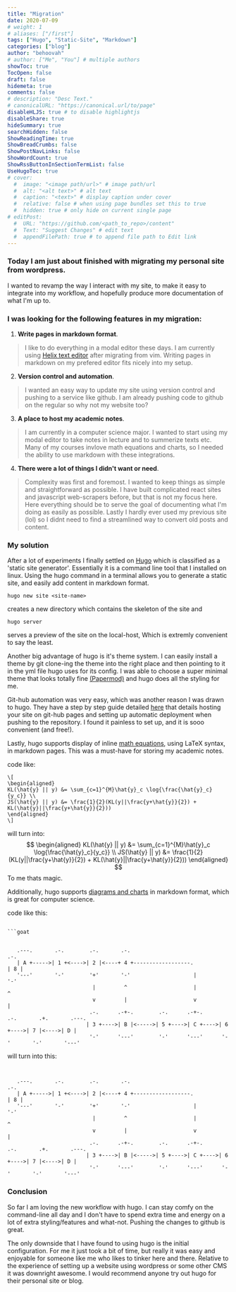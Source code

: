 ```yaml
---
title: "Migration"
date: 2020-07-09
# weight: 1
# aliases: ["/first"]
tags: ["Hugo", "Static-Site", "Markdown"]
categories: ["blog"]
author: "behoovah"
# author: ["Me", "You"] # multiple authors
showToc: true
TocOpen: false
draft: false
hidemeta: true
comments: false
# description: "Desc Text."
# canonicalURL: "https://canonical.url/to/page"
disableHLJS: true # to disable highlightjs
disableShare: true
hideSummary: true
searchHidden: false
ShowReadingTime: true
ShowBreadCrumbs: false
ShowPostNavLinks: false
ShowWordCount: true
ShowRssButtonInSectionTermList: false
UseHugoToc: true
# cover:
  #  image: "<image path/url>" # image path/url
  #  alt: "<alt text>" # alt text
  #  caption: "<text>" # display caption under cover
  #  relative: false # when using page bundles set this to true
  #  hidden: true # only hide on current single page
# editPost:
  #  URL: "https://github.com/<path_to_repo>/content"
  #  Text: "Suggest Changes" # edit text
  #  appendFilePath: true # to append file path to Edit link
---
```


### Today I am just about finished with migrating my personal site from wordpress.

I wanted to revamp the way I interact with my site, to make it easy to integrate
into my workflow, and hopefully produce more documentation of what I'm up to.

### I was looking for the following features in my migration:

1. **Write pages in markdown format**.
>I like to do everything in a modal editor these days. I am currently using [Helix text editor](https://helix-editor.com/)
>after migrating from vim. Writing pages in markdown on my prefered editor fits nicely into my setup.
2. **Version control and automation**.
>I wanted an easy way to update my site using version control and pushing to a service like github.
>I am already pushing code to github on the regular so why not my website too?
3. **A place to host my academic notes**.
>I am currently in a computer science major. I wanted to start using my modal editor to take notes in lecture
>and to summerize texts etc. Many of my courses invlove math equations and charts, so I needed the ability to
>use markdown with these integrations.
4. **There were a lot of things I didn't want or need**.
>Complexity was first and foremost. I wanted to keep things as simple and straightforward as possible. I have built
>complicated react sites and javascript web-scrapers before, but that is not my focus here. Here everything should
>be to serve the goal of documenting what I'm doing as easily as possible.
>Lastly I hardly ever used my previous site (lol) so I didnt need to find a streamlined way to convert old posts
and content.

### My solution
After a lot of experiments I finally settled on [Hugo](https://gohugo.io/) which is classified as a 'static site generator'.
Essentially it is a command line tool that I installed on linux. Using the hugo command in a terminal allows you to generate a
static site, and easily add content in markdown format. 
```
hugo new site <site-name>
```
creates a new directory which contains the skeleton of the site and
```
hugo server
```
serves a preview of the site on the local-host, Which is extremly convenient to say the least.

Another big advantage of hugo is it's theme system. I can easily install a theme by git clone-ing the theme 
into the right place and then pointing to it in the yml file hugo uses for its config. I was able to choose a super
minimal theme that looks totally fine [(Papermod)](https://themes.gohugo.io/themes/hugo-papermod/) and hugo
does all the styling for me.

Git-hub automation was very easy, which was another reason I was drawn to hugo. They have a step by step guide
detailed [here](https://gohugo.io/hosting-and-deployment/hosting-on-github/) that details hosting your site on git-hub
pages and setting up automatic deployment when pushing to the repository. I found it painless to set up, and it is sooo
convenient (and free!).

Lastly, hugo supports display of inline [math equations](https://gohugo.io/content-management/mathematics/),
using LaTeX syntax, in markdown pages. This was a must-have for storing my academic notes.

code like:
```
\[
\begin{aligned}
KL(\hat{y} || y) &= \sum_{c=1}^{M}\hat{y}_c \log{\frac{\hat{y}_c}{y_c}} \\
JS(\hat{y} || y) &= \frac{1}{2}(KL(y||\frac{y+\hat{y}}{2}) + KL(\hat{y}||\frac{y+\hat{y}}{2}))
\end{aligned}
\]
```
will turn into:
$$
\begin{aligned}
KL(\hat{y} || y) &= \sum_{c=1}^{M}\hat{y}_c \log{\frac{\hat{y}_c}{y_c}} \\
JS(\hat{y} || y) &= \frac{1}{2}(KL(y||\frac{y+\hat{y}}{2}) + KL(\hat{y}||\frac{y+\hat{y}}{2}))
\end{aligned}
$$
To me thats magic.

Additionally, hugo supports [diagrams and charts](https://gohugo.io/content-management/diagrams/) in markdown format, which is great for computer science.

code like this:
```

```goat


   .---.       .-.        .-.       .-.                                       .-.
   | A +----->| 1 +<---->| 2 |<----+ 4 +------------------.                  | 8 |
   '---'       '-'        '+'       '-'                    |                  '-'
                           |         ^                     |                   ^
                           v         |                     v                   |
                          .-.      .-+-.        .-.      .-+-.      .-.       .+.       .---.
                         | 3 +---->| B |<----->| 5 +---->| C +---->| 6 +---->| 7 |<---->| D |
                          '-'      '---'        '-'      '---'      '-'       '-'       '---'
```

will turn into this:
```goat


   .---.       .-.        .-.       .-.                                       .-.
   | A +----->| 1 +<---->| 2 |<----+ 4 +------------------.                  | 8 |
   '---'       '-'        '+'       '-'                    |                  '-'
                           |         ^                     |                   ^
                           v         |                     v                   |
                          .-.      .-+-.        .-.      .-+-.      .-.       .+.       .---.
                         | 3 +---->| B |<----->| 5 +---->| C +---->| 6 +---->| 7 |<---->| D |
                          '-'      '---'        '-'      '---'      '-'       '-'       '---'
```
### Conclusion
So far I am loving the new workflow with hugo. I can stay comfy on the command-line all day and I don't have to
spend extra time and energy on a lot of extra styling/features and what-not. Pushing the changes to github is great.

The only downside that I have found to using hugo is the initial configuration. For me it just took a bit of time,
but really it was easy and enjoyable for someone like me who likes to tinker here and there. Relative to the experience
of setting up a website using wordpress or some other CMS it was downright awesome. I would recommend anyone try out
hugo for their personal site or blog.
